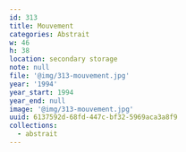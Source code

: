 ```yaml
---
id: 313
title: Mouvement
categories: Abstrait
w: 46
h: 38
location: secondary storage
note: null
file: '@img/313-mouvement.jpg'
year: '1994'
year_start: 1994
year_end: null
image: '@img/313-mouvement.jpg'
uuid: 6137592d-68fd-447c-bf32-5969aca3a8f9
collections:
  - abstrait
---
```


